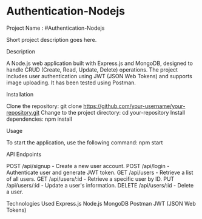 # Authentication-Nodejs



Project Name : #Authentication-Nodejs

Short project description goes here.


Description

A Node.js web application built with Express.js and MongoDB, designed to handle CRUD (Create, Read, Update, Delete) operations. The project includes user authentication using JWT (JSON Web Tokens) and supports image uploading. It has been tested using Postman.

Installation

Clone the repository: git clone https://github.com/your-username/your-repository.git
Change to the project directory: cd your-repository
Install dependencies: npm install

Usage

To start the application, use the following command: npm start

API Endpoints

POST /api/signup - Create a new user account.
POST /api/login - Authenticate user and generate JWT token.
GET /api/users - Retrieve a list of all users.
GET /api/users/:id - Retrieve a specific user by ID.
PUT /api/users/:id - Update a user's information.
DELETE /api/users/:id - Delete a user.

Technologies Used
Express.js
Node.js
MongoDB
Postman
JWT (JSON Web Tokens)
